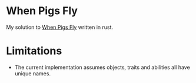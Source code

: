 # When Pigs Fly

My solution to [When Pigs Fly](https://www.codingame.com/training/expert/when-pigs-fly) written in rust.

# Limitations

- The current implementation assumes objects, traits and abilities all have unique names.